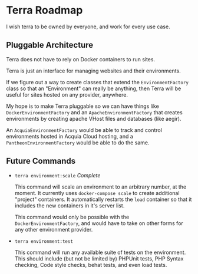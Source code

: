 Terra Roadmap
=============

I wish terra to be owned by everyone, and work for every use case.

Pluggable Architecture
----------------------

Terra does not have to rely on Docker containers to run sites.  

Terra is just an interface for managing websites and their environments.

If we figure out a way to create classes that extend the `EnvironmentFactory` class so that an "Environment" can really be anything, then Terra will be useful for sites hosted on any provider, anywhere.

My hope is to make Terra pluggable so we can have things like `DockerEnvironmentFactory` and an `ApacheEnvironmentFactory` that creates environments by creating apache VHost files and databases (like aegir).

An `AcquiaEnvironmentFactory` would be able to track and control environments hosted in Acquia Cloud hosting, and a `PantheonEnvironmentFactory` would be able to do the same.

Future Commands
---------------

- `terra environment:scale`  *Complete*

  This command will scale an environment to an arbitrary number, at the moment. It currently uses `docker-compose scale` to create additional "project" containers.  It automatically restarts the `load` container so that it includes the new containers in it's server list.

  This command would only be possible with the `DockerEnvironmentFactory`, and would have to take on other forms for any other environment provider.

- `terra environment:test`

  This command will run any available suite of tests on the environment.  This should include (but not be limited by) PHPUnit tests, PHP Syntax checking, Code style checks, behat tests, and even load tests.



